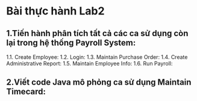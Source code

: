 # Bài thực hành Lab2
 ## 1.Tiến hành phân tích tất cả các ca sử dụng còn lại trong hệ thống Payroll System:
   1.1. Create Employee:
   1.2. Login:
   1.3. Maintain Purchase Order:
   1.4. Create Administrative Report:
   1.5. Maintain Employee Info:
   1.6. Run Payroll:
 ## 2.Viết code Java mô phỏng ca sử dụng Maintain Timecard:
